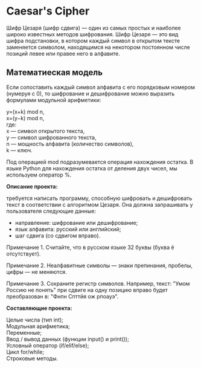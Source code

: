# Caesar's Cipher

Шифр Цезаря (шифр сдвига) — один из самых простых и наиболее широко известных методов шифрования. Шифр Цезаря — это вид шифра подстановки, в котором каждый символ в открытом тексте заменяется символом, находящимся на некотором постоянном числе позиций левее или правее него в алфавите.

## Математиеская модель

Если сопоставить каждый символ алфавита с его порядковым номером (нумеруя с 0), то шифрование и дешифрование можно выразить формулами модульной арифметики:

y=(x+k) mod n,</br>
x=(y−k) mod n,</br>
где:</br>
x — символ открытого текста, </br>
y — символ шифрованного текста, </br>
n — мощность алфавита (количество символов),</br>
k — ключ.

Под операцией mod подразумевается операция нахождения остатка. В языке Python для нахождения остатка от деления двух чисел, мы используем оператор %.

**Описание проекта:** 

требуется написать программу, способную шифровать и дешифровать текст в соответствии с алгоритмом Цезаря. Она должна запрашивать у пользователя следующие данные:

- направление: шифрование или дешифрование;
- язык алфавита: русский или английский;
- шаг сдвига (со сдвигом вправо).

Примечание 1. Считайте, что в русском языке 32 буквы (буква ё отсутствует).

Примечание 2. Неалфавитные символы — знаки препинания, пробелы, цифры — не меняются.

Примечание 3. Сохраните регистр символов. Например, текст: "Умом Россию не понять" при сдвиге на одну позицию вправо будет преобразован в: "Фнпн Спттйя ож рпоауэ".

**Составляющие проекта:**

Целые числа (тип int);</br>
Модульная арифметика;</br>
Переменные;</br>
Ввод / вывод данных (функции input() и print());</br>
Условный оператор (if/elif/else);</br>
Цикл for/while;</br>
Строковые методы.</br>